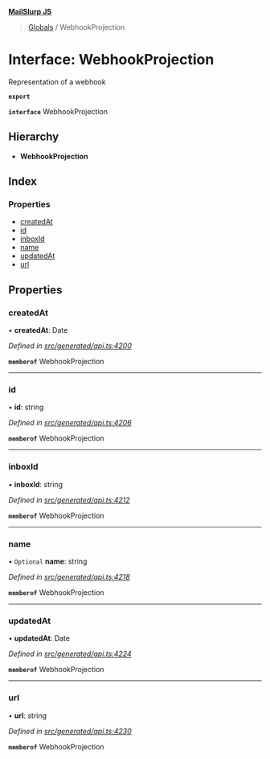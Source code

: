 **[MailSlurp JS](../README.md)**

> [Globals](../README.md) / WebhookProjection

# Interface: WebhookProjection

Representation of a webhook

**`export`** 

**`interface`** WebhookProjection

## Hierarchy

* **WebhookProjection**

## Index

### Properties

* [createdAt](webhookprojection.md#createdat)
* [id](webhookprojection.md#id)
* [inboxId](webhookprojection.md#inboxid)
* [name](webhookprojection.md#name)
* [updatedAt](webhookprojection.md#updatedat)
* [url](webhookprojection.md#url)

## Properties

### createdAt

•  **createdAt**: Date

*Defined in [src/generated/api.ts:4200](https://github.com/mailslurp/mailslurp-client/blob/359c034/src/generated/api.ts#L4200)*

**`memberof`** WebhookProjection

___

### id

•  **id**: string

*Defined in [src/generated/api.ts:4206](https://github.com/mailslurp/mailslurp-client/blob/359c034/src/generated/api.ts#L4206)*

**`memberof`** WebhookProjection

___

### inboxId

•  **inboxId**: string

*Defined in [src/generated/api.ts:4212](https://github.com/mailslurp/mailslurp-client/blob/359c034/src/generated/api.ts#L4212)*

**`memberof`** WebhookProjection

___

### name

• `Optional` **name**: string

*Defined in [src/generated/api.ts:4218](https://github.com/mailslurp/mailslurp-client/blob/359c034/src/generated/api.ts#L4218)*

**`memberof`** WebhookProjection

___

### updatedAt

•  **updatedAt**: Date

*Defined in [src/generated/api.ts:4224](https://github.com/mailslurp/mailslurp-client/blob/359c034/src/generated/api.ts#L4224)*

**`memberof`** WebhookProjection

___

### url

•  **url**: string

*Defined in [src/generated/api.ts:4230](https://github.com/mailslurp/mailslurp-client/blob/359c034/src/generated/api.ts#L4230)*

**`memberof`** WebhookProjection
